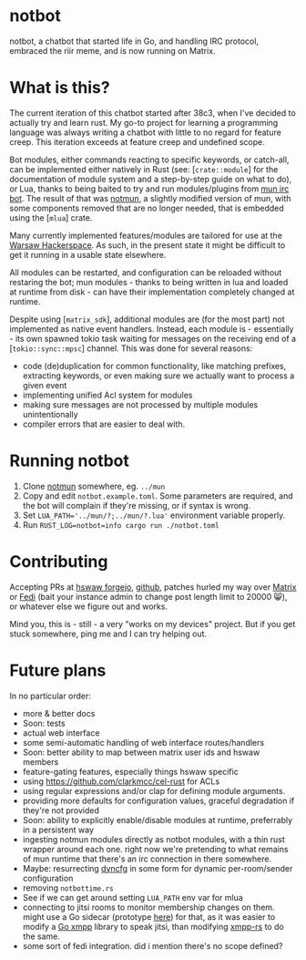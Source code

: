 # notbot

notbot, a chatbot that started life in Go, and handling IRC protocol, embraced the riir meme, and is now running on Matrix.

# What is this?

The current iteration of this chatbot started after 38c3, when I've decided to actually try and learn rust. My go-to project for learning a programming language
was always writing a chatbot with little to no regard for feature creep. This iteration exceeds at feature creep and undefined scope.

Bot modules, either commands reacting to specific keywords, or catch-all, can be implemented either natively in Rust (see: [`crate::module`] for the documentation
of module system and a step-by-step guide on what to do), or Lua, thanks to being baited to try and run modules/plugins from
[mun irc bot](https://code.hackerspace.pl/q3k/mun). The result of that was [notmun](https://code.hackerspace.pl/ar/notmun), a slightly modified version of mun, with
some components removed that are no longer needed, that is embedded using the [`mlua`] crate.

Many currently implemented features/modules are tailored for use at the [Warsaw Hackerspace](https://hackerspace.pl/). As such, in the present state it might be
difficult to get it running in a usable state elsewhere.

All modules can be restarted, and configuration can be reloaded without restaring the bot; mun modules - thanks to being written in lua and loaded at runtime from
disk - can have their implementation completely changed at runtime.

Despite using [`matrix_sdk`], additional modules are (for the most part) not implemented as native event handlers. Instead, each module is - essentially - its
own spawned tokio task waiting for messages on the receiving end of a [`tokio::sync::mpsc`] channel.
This was done for several reasons:
* code (de)duplication for common functionality, like matching prefixes, extracting keywords, or even making sure we actually want to process a given event
* implementing unified Acl system for modules
* making sure messages are not processed by multiple modules unintentionally
* compiler errors that are easier to deal with.

# Running notbot

1. Clone [notmun](https://code.hackerspace.pl/ar/notmun) somewhere, eg. `../mun`
2. Copy and edit `notbot.example.toml`. Some parameters are required, and the bot will complain if they're missing, or if syntax is wrong.
3. Set `LUA_PATH='../mun/?;../mun/?.lua'` environment variable properly.
4. Run `RUST_LOG=notbot=info cargo run ./notbot.toml`

# Contributing

Accepting PRs at [hswaw forgejo](https://code.hackerspace.pl/ar/notbot), [github](https://github.com/arachnist/notbot), patches
hurled my way over [Matrix](https://matrix.to/#/@ar:is-a.cat) or [Fedi](https://is-a.cat/@ar) (bait your instance admin to change post
length limit to 20000 😸), or whatever else we figure out and works.

Mind you, this is - still - a very "works on my devices" project. But if you get stuck somewhere, ping me and I can try helping out.

# Future plans

In no particular order:
* more & better docs
* Soon: tests
* actual web interface
* some semi-automatic handling of web interface routes/handlers
* Soon: better ability to map between matrix user ids and hswaw members
* feature-gating features, especially things hswaw specific
* using <https://github.com/clarkmcc/cel-rust> for ACLs
* using regular expressions and/or clap for defining module arguments.
* providing more defaults for configuration values, graceful degradation if they're not provided
* Soon: ability to explicitly enable/disable modules at runtime, preferrably in a persistent way
* ingesting notmun modules directly as notbot modules, with a thin rust wrapper around each one.
  right now we're pretending to what remains of mun runtime that there's an irc connection in there somewhere.
* Maybe: resurrecting [dyncfg](https://github.com/arachnist/dyncfg) in some form for dynamic per-room/sender configuration
* removing `notbottime.rs`
* See if we can get around setting `LUA_PATH` env var for mlua
* connecting to jitsi rooms to monitor membership changes on them. might use a Go sidecar (prototype [here](https://github.com/arachnist/jitsi-go/)) for that, as it was easier to modify a [Go xmpp](https://github.com/arachnist/go-xmpp) library to speak jitsi, than modifying [xmpp-rs](https://docs.rs/xmpp/latest/xmpp/) to do the same.
* some sort of fedi integration. did i mention there's no scope defined?
